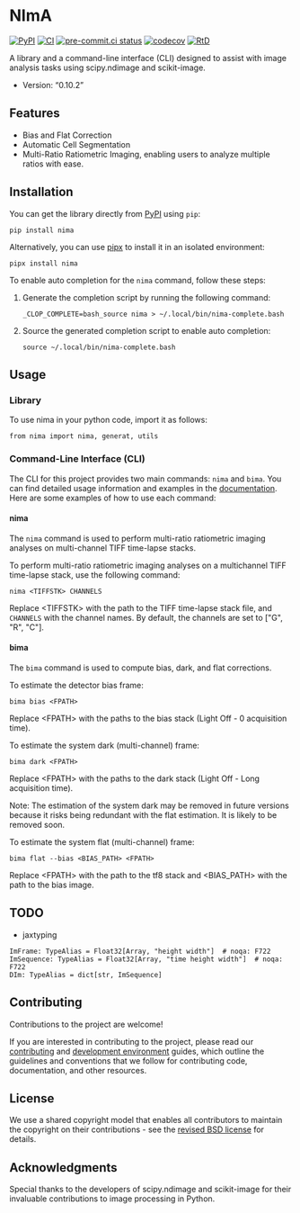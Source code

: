 # NImA

[![PyPI](https://img.shields.io/pypi/v/nima.svg)](https://pypi.org/project/nima/)
[![CI](https://github.com/darosio/nima/actions/workflows/ci.yml/badge.svg)](https://github.com/darosio/nima/actions/workflows/ci.yml)
[![pre-commit.ci status](https://results.pre-commit.ci/badge/github/darosio/nima/main.svg)](https://results.pre-commit.ci/latest/github/darosio/nima/main)
[![codecov](https://codecov.io/gh/darosio/nima/branch/main/graph/badge.svg?token=OU6F9VFUQ6)](https://codecov.io/gh/darosio/nima)
[![RtD](https://readthedocs.org/projects/nima/badge/)](https://nima.readthedocs.io/)

A library and a command-line interface (CLI) designed to assist with image
analysis tasks using scipy.ndimage and scikit-image.

- Version: “0.10.2”

## Features

- Bias and Flat Correction
- Automatic Cell Segmentation
- Multi-Ratio Ratiometric Imaging, enabling users to analyze multiple ratios
  with ease.

## Installation

You can get the library directly from [PyPI](https://pypi.org/project/nima/)
using `pip`:

```
pip install nima
```

Alternatively, you can use [pipx](https://pypa.github.io/pipx/) to install it in
an isolated environment:

```
pipx install nima
```

To enable auto completion for the `nima` command, follow these steps:

1. Generate the completion script by running the following command:

   ```
   _CLOP_COMPLETE=bash_source nima > ~/.local/bin/nima-complete.bash
   ```

1. Source the generated completion script to enable auto completion:

   ```
   source ~/.local/bin/nima-complete.bash
   ```

## Usage

### Library

To use nima in your python code, import it as follows:

```
from nima import nima, generat, utils
```

### Command-Line Interface (CLI)

The CLI for this project provides two main commands: `nima` and `bima`. You can
find detailed usage information and examples in the
[documentation](https://nima.readthedocs.io/en/latest/click.html). Here are some
examples of how to use each command:

#### nima

The `nima` command is used to perform multi-ratio ratiometric imaging analyses
on multi-channel TIFF time-lapse stacks.

To perform multi-ratio ratiometric imaging analyses on a multichannel TIFF
time-lapse stack, use the following command:

```
nima <TIFFSTK> CHANNELS
```

Replace \<TIFFSTK> with the path to the TIFF time-lapse stack file, and `CHANNELS`
with the channel names. By default, the channels are set to ["G", "R", "C"].

#### bima

The `bima` command is used to compute bias, dark, and flat corrections.

To estimate the detector bias frame:

```
bima bias <FPATH>
```

Replace \<FPATH> with the paths to the bias stack (Light Off - 0 acquisition time).

To estimate the system dark (multi-channel) frame:

```
bima dark <FPATH>
```

Replace \<FPATH> with the paths to the dark stack (Light Off - Long acquisition time).

Note: The estimation of the system dark may be removed in future versions
because it risks being redundant with the flat estimation. It is likely to be
removed soon.

To estimate the system flat (multi-channel) frame:

```
bima flat --bias <BIAS_PATH> <FPATH>
```

Replace \<FPATH> with the path to the tf8 stack and \<BIAS_PATH> with the path to
the bias image.

## TODO

- jaxtyping

```
ImFrame: TypeAlias = Float32[Array, "height width"]  # noqa: F722
ImSequence: TypeAlias = Float32[Array, "time height width"]  # noqa: F722
DIm: TypeAlias = dict[str, ImSequence]
```

## Contributing

Contributions to the project are welcome!

If you are interested in contributing to the project, please read our
[contributing](https://darosio.github.io/ClopHfit/references/contributing.html)
and [development
environment](https://darosio.github.io/ClopHfit/references/development.html)
guides, which outline the guidelines and conventions that we follow for
contributing code, documentation, and other resources.

## License

We use a shared copyright model that enables all contributors to maintain the
copyright on their contributions - see the [revised BSD license](LICENSE.txt)
for details.

## Acknowledgments

Special thanks to the developers of scipy.ndimage and scikit-image for their
invaluable contributions to image processing in Python.
